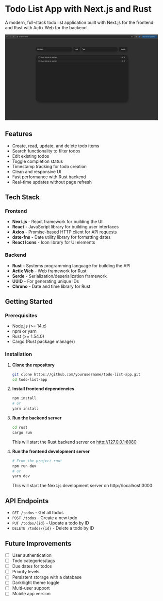 # Todo List App with Next.js and Rust

A modern, full-stack todo list application built with Next.js for the frontend and Rust with Actix Web for the backend.

![Todo List App Screenshot](./todo.png)

## Features

- Create, read, update, and delete todo items
- Search functionality to filter todos
- Edit existing todos
- Toggle completion status
- Timestamp tracking for todo creation
- Clean and responsive UI
- Fast performance with Rust backend
- Real-time updates without page refresh

## Tech Stack

### Frontend
- **Next.js** - React framework for building the UI
- **React** - JavaScript library for building user interfaces
- **Axios** - Promise-based HTTP client for API requests
- **date-fns** - Date utility library for formatting dates
- **React Icons** - Icon library for UI elements

### Backend
- **Rust** - Systems programming language for building the API
- **Actix Web** - Web framework for Rust
- **Serde** - Serialization/deserialization framework
- **UUID** - For generating unique IDs
- **Chrono** - Date and time library for Rust

## Getting Started

### Prerequisites
- Node.js (>= 14.x)
- npm or yarn
- Rust (>= 1.54.0)
- Cargo (Rust package manager)

### Installation

1. **Clone the repository**
   ```bash
   git clone https://github.com/yourusername/todo-list-app.git
   cd todo-list-app
   ```

2. **Install frontend dependencies**
   ```bash
   npm install
   # or
   yarn install
   ```

3. **Run the backend server**
   ```bash
   cd rust
   cargo run
   ```
   This will start the Rust backend server on http://127.0.0.1:8080

4. **Run the frontend development server**
   ```bash
   # From the project root
   npm run dev
   # or
   yarn dev
   ```
   This will start the Next.js development server on http://localhost:3000

## API Endpoints

- `GET /todos` - Get all todos
- `POST /todos` - Create a new todo
- `PUT /todos/{id}` - Update a todo by ID
- `DELETE /todos/{id}` - Delete a todo by ID

## Future Improvements

- [ ] User authentication
- [ ] Todo categories/tags
- [ ] Due dates for todos
- [ ] Priority levels
- [ ] Persistent storage with a database
- [ ] Dark/light theme toggle
- [ ] Multi-user support
- [ ] Mobile app version
